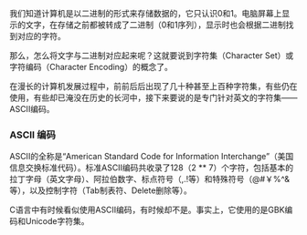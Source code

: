 我们知道计算机是以二进制的形式来存储数据的，它只认识0和1。电脑屏幕上显示的文字，在存储之前都被转成了二进制（0和1序列），显示时也会根据二进制找到对应的字符。

那么，怎么将文字与二进制对应起来呢？这就要说到字符集（Character Set）或字符编码（Character Encoding）的概念了。

在漫长的计算机发展过程中，前前后后出现了几十种甚至上百种字符集，有些仍在使用，有些却已淹没在历史的长河中，接下来要说的是专门针对英文的字符集——ASCII编码。



### ASCII 编码

ASCII的全称是“American Standard Code for Information Interchange”（美国信息交换标准代码）。标准ASCII编码共收录了128（2 ** 7）个字符，包括基本的拉丁字母（英文字母）、阿拉伯数字、标点符号（,.!等）和特殊符号（@#￥%^&等），以及控制字符（Tab制表符、Delete删除等）。

C语言中有时候看似使用ASCII编码，有时候却不是。事实上，它使用的是GBK编码和Unicode字符集。